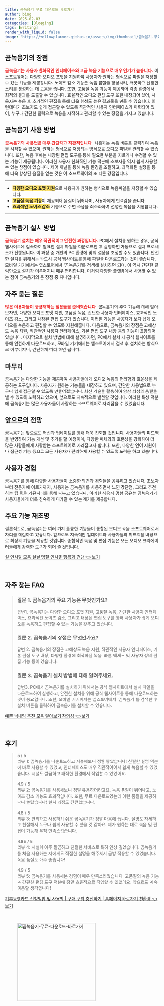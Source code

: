 ```yaml
---
title: 곰녹음기 무료 다운로드 바로가기
author: bing
date: 2025-02-03
categories: [Blogging]
tags: [writing]
render_with_liquid: false
image: 'https://yellowplanner.github.io/assets/img/thumbnail/곰녹음기-무료-다운로드-바로가기.webp'
---
```



<h2 id='곰녹음기의 장점'>곰녹음기의 장점</h2>

<p><b><span style="color: #ee2323;">곰녹음기는 사용자 친화적인 인터페이스와 고급 녹음 기능으로 매우 인기가 높습니다.</span></b> 이 소프트웨어는 다양한 오디오 포맷을 지원하여 사용자가 원하는 형식으로 파일을 저장할 수 있는 기능을 제공합니다. 노이즈 감소 기능은 녹음 품질을 향상시켜, 깨끗하고 선명한 소리를 생성하는 데 도움을 줍니다. 또한, 고품질 녹음 기능이 제공되어 각종 환경에서 최적의 결과를 도출할 수 있습니다. 효율적인 오디오 편집 도구 또한 내장되어 있어, 사용자는 녹음 후 추가적인 편집을 통해 더욱 완성도 높은 결과물을 만들 수 있습니다. 이런데다가 초보자도 쉽게 접근할 수 있도록 직관적인 사용자 인터페이스가 마련되어 있어, 누구나 간단한 클릭으로 녹음을 시작하고 관리할 수 있는 장점을 가지고 있습니다.</p>

<h2 id='곰녹음기 사용 방법'>곰녹음기 사용 방법</h2>

<p><b><span style="color: #ee2323;">곰녹음기의 사용법은 매우 간단하고 직관적입니다.</span></b> 사용자는 녹음 버튼을 클릭하여 녹음을 시작할 수 있으며, 원하는 형식으로 저장되는 방식으로 오디오 파일을 관리할 수 있습니다. 또한, 녹음 후에는 내장된 편집 도구를 통해 필요한 부분을 자르거나 수정할 수 있는 기능이 제공됩니다. 이러한 사용자 친화적인 기능 덕분에 초보자들 역시 쉽게 사용할 수 있는 장점이 있습니다. 제어 패널을 통해 녹음 환경을 조절하고, 최적화된 설정을 통해 더욱 향상된 음질을 얻는 것은 이 소프트웨어의 또 다른 강점입니다.</p>

<hr />

<ul>
    <li><b><span style="background-color: #ffe066;">다양한 오디오 포맷 지원</span></b>으로 사용자가 원하는 형식으로 녹음파일을 저장할 수 있습니다.</li>
    <li><b><span style="background-color: #ffe066;">고품질 녹음 기능</span></b>이 제공되어 음질이 뛰어나며, 사용자에게 만족감을 줍니다.</li>
    <li><b><span style="background-color: #ffe066;">효과적인 노이즈 감소</span></b> 기능으로 주변 소음을 최소화하여 선명한 녹음을 지원합니다.</li>
</ul>

<hr />

<h2 id='곰녹음기 설치 방법'>곰녹음기 설치 방법</h2>

<p><b><span style="color: #ee2323;">곰녹음기 설치는 매우 직관적이고 안전한 과정입니다.</span></b> PC에서 설치를 원하는 경우, 공식 웹사이트에 접속하여 필요한 설치 파일을 다운로드한 후 실행하면 자동으로 설치 프로세스가 진행됩니다. 이 과정 중 개인의 PC 환경에 맞춰 설정을 조정할 수도 있습니다. 안전한 설치를 위해서는 반드시 공식 웹사이트를 통해 파일을 다운로드하는 것이 좋습니다. 모바일 기기에서는 앱스토어에서 '곰녹음기'를 검색해 설치하면 되며, 이 역시 간단한 클릭만으로 설치가 이루어지니 매우 편리합니다. 이처럼 다양한 플랫폼에서 사용할 수 있는 점이 곰녹음기의 큰 장점 중 하나입니다.</p>

<h2 id='자주 묻는 질문'>자주 묻는 질문</h2>

<p><b><span style="color: #ee2323;">많은 이용자들이 궁금해하는 질문들을 준비했습니다.</span></b> 곰녹음기의 주요 기능에 대해 알아보자면, 다양한 오디오 포맷 지원, 고품질 녹음, 간단한 사용자 인터페이스, 효과적인 노이즈 감소, 그리고 내장된 편집 도구가 있습니다. 이러한 기능은 사용자가 보다 쉽게 오디오를 녹음하고 편집할 수 있도록 지원해줍니다. 다음으로, 곰녹음기의 장점은 고해상도 녹음 지원, 직관적인 사용자 인터페이스, 기본 편집 도구 내장 등의 기능이 포함되어 있습니다. 마지막으로 설치 방법에 대해 설명하자면, PC에서 설치 시 공식 웹사이트를 통해 안전하게 다운로드하고, 모바일 기기에서는 앱스토어에서 검색 후 설치하는 방식으로 이루어지니, 간단하게 따라 하면 됩니다.</p>

<h2 id='마무리'>마무리</h2>

<p>곰녹음기는 다양한 기능을 제공하여 사용자들에게 오디오 녹음의 편리함과 효율성을 제공하는 도구입니다. 사용자가 원하는 기능들을 내장하고 있으며, 간단한 사용법으로 누구나 쉽게 접근할 수 있도록 만들어졌습니다. 최신 기술을 활용하여 항상 최상의 음질을 낼 수 있도록 노력하고 있으며, 앞으로도 지속적으로 발전할 것입니다. 이러한 특성 덕분에 곰녹음기는 많은 사용자들이 사랑하는 소프트웨어로 자리잡을 수 있었습니다.</p>

<h2 id='앞으로의 전망'>앞으로의 전망</h2>

<p>곰녹음기는 앞으로도 혁신과 업데이트를 통해 더욱 진화할 것입니다. 사용자들의 피드백을 반영하여 기능 개선 및 추가를 할 예정이며, 다양한 매체와의 호환성을 강화하여 더 많은 사람들에게 사랑받는 소프트웨어로 자리잡고자 합니다. 또한, 다양한 언어 지원이나 접근성 기능 등으로 모든 사용자가 편리하게 사용할 수 있도록 노력을 하고 있습니다.</p>

<h2 id='사용자 경험'>사용자 경험</h2>

<p>곰녹음기를 통해 다양한 사용자들이 소중한 의견과 경험들을 공유하고 있습니다. 초보자부터 전문가에 이르기까지, 사용자는 곰녹음기를 사용하면서 느낀 장단점, 그리고 추천하는 팁 등을 커뮤니티를 통해 나누고 있습니다. 이러한 사용자 경험 공유는 곰녹음기가 사용자들에게 더욱 친숙하게 다가갈 수 있는 계기를 제공합니다.</p>

<h2 id='주요 기능 재조명'>주요 기능 재조명</h2>

<p>결론적으로, 곰녹음기는 여러 가지 훌륭한 기능들이 통합된 오디오 녹음 소프트웨어로서 자리를 매김하고 있습니다. 앞으로도 지속적인 업데이트와 사용자들의 피드백을 바탕으로 최상의 기능을 제공할 것입니다. 종합적인 녹음 및 편집 기능은 모든 오디오 크리에이터들에게 강력한 도구가 되어 줄 것입니다.</p>


<p><a class="click-button" title="설 인사말 모음 설날 명절 인사말 행복과 건강" href="https://yellowplanner.github.io/posts/%EC%84%A4-%EC%9D%B8%EC%82%AC%EB%A7%90-%EB%AA%A8%EC%9D%8C-%EC%84%A4%EB%82%A0-%EB%AA%85%EC%A0%88-%EC%9D%B8%EC%82%AC%EB%A7%90-%ED%96%89%EB%B3%B5%EA%B3%BC-%EA%B1%B4%EA%B0%95/" rel="dofollow">설 인사말 모음 설날 명절 인사말 행복과 건강 👈 보기</a></p><br>
<h2 id='자주_찾는_FAQ'>자주 찾는 FAQ</h2>
<div itemscope="" itemtype="https://schema.org/FAQPage"> 
<blockquote> 
<div itemscope="" itemprop="mainEntity" itemtype="https://schema.org/Question"> 
<h3 itemprop="name">질문 1. 곰녹음기의 주요 기능은 무엇인가요?</h3> 
<div itemscope="" itemprop="acceptedAnswer" itemtype="https://schema.org/Answer"> 
<span itemprop="text"> 
<p>답변1. 곰녹음기는 다양한 오디오 포맷 지원, 고품질 녹음, 간단한 사용자 인터페이스, 효과적인 노이즈 감소, 그리고 내장된 편집 도구를 통해 사용자가 쉽게 오디오를 녹음하고 편집할 수 있는 기능을 갖추고 있습니다.</p> 
</span> 
</div> 
</div> 

<div itemscope="" itemprop="mainEntity" itemtype="https://schema.org/Question"> 
<h3 itemprop="name">질문 2. 곰녹음기의 장점은 무엇인가요?</h3> 
<div itemscope="" itemprop="acceptedAnswer" itemtype="https://schema.org/Answer"> 
<span itemprop="text"> 
<p>답변 2. 곰녹음기의 장점은 고해상도 녹음 지원, 직관적인 사용자 인터페이스, 기본 편집 도구 내장, 다양한 환경에 최적화된 녹음, 빠른 액세스 및 사용자 정의 편집 기능 등이 있습니다.</p> 
</span> 
</div> 
</div> 

<div itemscope="" itemprop="mainEntity" itemtype="https://schema.org/Question"> 
<h3 itemprop="name">질문 3. 곰녹음기 설치 방법에 대해 알려주세요.</h3> 
<div itemscope="" itemprop="acceptedAnswer" itemtype="https://schema.org/Answer"> 
<span itemprop="text"> 
<p>답변3. PC에서 곰녹음기를 설치하기 위해서는 공식 웹사이트에서 설치 파일을 다운로드하여 실행하고, 안전한 설치를 위해 공식 웹사이트를 통해 다운로드하는 것이 중요합니다. 또한, 모바일 기기에서는 앱스토어에서 '곰녹음기'를 검색한 후 설치 버튼을 클릭하여 곰녹음기를 설치할 수 있습니다.</p> 
</span> 
</div> 
</div> 

</blockquote> 
</div>
<p><a class="click-button" title="예쁜 닉네임 추천 모음 알아보기 창의성" href="https://yellowplanner.github.io/posts/%EC%98%88%EC%81%9C-%EB%8B%89%EB%84%A4%EC%9E%84-%EC%B6%94%EC%B2%9C-%EB%AA%A8%EC%9D%8C-%EC%95%8C%EC%95%84%EB%B3%B4%EA%B8%B0-%EC%B0%BD%EC%9D%98%EC%84%B1/" rel="dofollow">예쁜 닉네임 추천 모음 알아보기 창의성 👈 보기</a></p><br>
<h2 id='후기'>후기</h2>
<div itemscope itemtype="https://schema.org/Product">
  <blockquote>
  <div itemprop="review" itemscope itemtype="https://schema.org/Review">
      <div itemprop="reviewRating" itemscope itemtype="https://schema.org/Rating"> <span itemprop="ratingValue">5</span> / <span itemprop="bestRating">5</span> </div>
      <span itemprop="reviewBody">리뷰 1: 곰녹음기를 다운로드하고 사용해보니 정말 좋았습니다! 친절한 설명 덕분에 바로 사용할 수 있었고, 인터페이스도 매우 직관적이어서 쉽게 녹음할 수 있었습니다. 시설도 깔끔하고 쾌적한 환경에서 작업할 수 있었어요.</span>
  </div>
  <br>
  <div itemprop="review" itemscope itemtype="https://schema.org/Review">
      <div itemprop="reviewRating" itemscope itemtype="https://schema.org/Rating"> <span itemprop="ratingValue">4.9</span> / <span itemprop="bestRating">5</span> </div>
      <span itemprop="reviewBody">리뷰 2: 곰녹음기를 사용해보니 정말 유용하더라고요. 녹음 품질이 뛰어나고, 노이즈 감소 기능도 효과적입니다. 또한, 무료 다운로드였는데 이런 품질을 제공하다니 놀랐습니다! 설치 과정도 간편했습니다.</span>
  </div>
  <br>
  <div itemprop="review" itemscope itemtype="https://schema.org/Review">
      <div itemprop="reviewRating" itemscope itemtype="https://schema.org/Rating"> <span itemprop="ratingValue">4.8</span> / <span itemprop="bestRating">5</span> </div>
      <span itemprop="reviewBody">리뷰 3: 편리하고 사용하기 쉬운 곰녹음기가 정말 마음에 듭니다. 설명도 자세하고 친절해서 누구나 쉽게 사용할 수 있을 것 같아요. 제가 원하는 대로 녹음 및 편집이 가능해 무척 만족스럽습니다.</span>
  </div>
  <br>
  <div itemprop="review" itemscope itemtype="https://schema.org/Review">
      <div itemprop="reviewRating" itemscope itemtype="https://schema.org/Rating"> <span itemprop="ratingValue">4.85</span> / <span itemprop="bestRating">5</span> </div>
      <span itemprop="reviewBody">리뷰 4: 시설이 아주 깔끔하고 친절한 서비스로 특히 인상 깊었습니다. 곰녹음기를 처음 사용하는 저에게도 적절한 설명을 해주셔서 금방 적응할 수 있었습니다. 녹음 품질도 아주 좋습니다!</span>
  </div>
  <br>
  <div itemprop="review" itemscope itemtype="https://schema.org/Review">
      <div itemprop="reviewRating" itemscope itemtype="https://schema.org/Rating"> <span itemprop="ratingValue">4.9</span> / <span itemprop="bestRating">5</span> </div>
      <span itemprop="reviewBody">리뷰 5: 곰녹음기를 사용해본 경험이 매우 만족스러웠습니다. 고품질의 녹음 기능과 간편한 편집 도구 덕분에 정말 효율적으로 작업할 수 있었어요. 앞으로도 계속 이용할 생각입니다!</span>
  </div>
  </blockquote>
</div>
<p><a class="click-button" title="기후동행카드 신청방법 및 사용법 | 구매 구입 충전하기 | 홈페이지 바로가기 친환경" href="https://yellowplanner.github.io/posts/%EA%B8%B0%ED%9B%84%EB%8F%99%ED%96%89%EC%B9%B4%EB%93%9C-%EC%8B%A0%EC%B2%AD%EB%B0%A9%EB%B2%95-%EB%B0%8F-%EC%82%AC%EC%9A%A9%EB%B2%95-%EA%B5%AC%EB%A7%A4-%EA%B5%AC%EC%9E%85-%EC%B6%A9%EC%A0%84%ED%95%98%EA%B8%B0-%ED%99%88%ED%8E%98%EC%9D%B4%EC%A7%80-%EB%B0%94%EB%A1%9C%EA%B0%80%EA%B8%B0-%EC%B9%9C%ED%99%98%EA%B2%BD/" rel="dofollow">기후동행카드 신청방법 및 사용법 | 구매 구입 충전하기 | 홈페이지 바로가기 친환경 👈 보기</a></p><br>
<figure class="image"><img src="https://yellowplanner.github.io/assets/img/thumbnail/곰녹음기-무료-다운로드-바로가기.webp" alt="곰녹음기-무료-다운로드-바로가기" width="256" height="256"></figure>